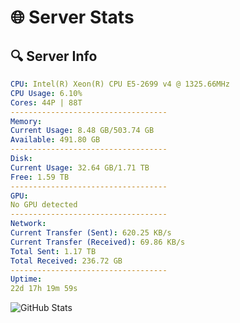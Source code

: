 # 🌐 Server Stats
## 🔍 Server Info
```yaml
CPU: Intel(R) Xeon(R) CPU E5-2699 v4 @ 1325.66MHz
CPU Usage: 6.10%
Cores: 44P | 88T
-----------------------------------
Memory:
Current Usage: 8.48 GB/503.74 GB
Available: 491.80 GB
-----------------------------------
Disk:
Current Usage: 32.64 GB/1.71 TB
Free: 1.59 TB
-----------------------------------
GPU:
No GPU detected
-----------------------------------
Network:
Current Transfer (Sent): 620.25 KB/s
Current Transfer (Received): 69.86 KB/s
Total Sent: 1.17 TB
Total Received: 236.72 GB
-----------------------------------
Uptime:
22d 17h 19m 59s
```
![GitHub Stats](https://img.shields.io/badge/Updated-2025-05-12_10:28:47-blue)